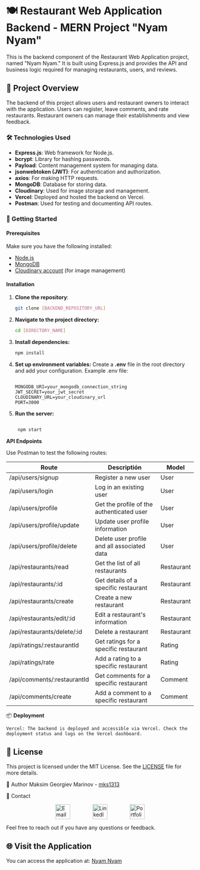 # 🍽️ Restaurant Web Application Backend - MERN Project "Nyam Nyam"

This is the backend component of the Restaurant Web Application project, named "Nyam Nyam." It is built using Express.js and provides the API and business logic required for managing restaurants, users, and reviews.

## 🌟 Project Overview

The backend of this project allows users and restaurant owners to interact with the application. Users can register, leave comments, and rate restaurants. Restaurant owners can manage their establishments and view feedback. 

### 🛠️ Technologies Used

- **Express.js**: Web framework for Node.js.
- **bcrypt**: Library for hashing passwords.
- **Payload**: Content management system for managing data.
- **jsonwebtoken (JWT)**: For authentication and authorization.
- **axios**: For making HTTP requests.
- **MongoDB**: Database for storing data.
- **Cloudinary**: Used for image storage and management.
- **Vercel**: Deployed and hosted the backend on Vercel.
- **Postman**: Used for testing and documenting API routes.

### 🚀 Getting Started

#### Prerequisites

Make sure you have the following installed:
- [Node.js](https://nodejs.org/)
- [MongoDB](https://www.mongodb.com/)
- [Cloudinary account](https://cloudinary.com/) (for image management)

#### Installation

1. **Clone the repository**:
   ```bash
   git clone [BACKEND_REPOSITORY_URL]


2. **Navigate to the project directory:**

    ```bash
    cd [DIRECTORY_NAME]

3. **Install dependencies:**

    ```bash
    npm install

4. **Set up environment variables:**
   Create a **.env** file in the root directory and add your configuration. Example .env file:

    ```dotenv

    MONGODB_URI=your_mongodb_connection_string
    JWT_SECRET=your_jwt_secret
    CLOUDINARY_URL=your_cloudinary_url
    PORT=3000

 5. **Run the server:**

    ```bash
    
     npm start


**API Endpoints**

Use Postman to test the following routes:


| Route                       | Descriptión                                            | Model       |
|-----------------------------|--------------------------------------------------------|-------------|
| /api/users/signup           | Register a new user                                    | User        |  
| /api/users/login            | Log in an existing user                                | User        |
| /api/users/profile          | Get the profile of the authenticated user              | User        |
| /api/users/profile/update   | Update user profile information                        | User        | 
| /api/users/profile/delete   | Delete user profile and all associated data            | User        |
| /api/restaurants/read       | Get the list of all restaurants                        | Restaurant  |
| /api/restaurants/:id        | Get details of a specific restaurant                   | Restaurant  |
| /api/restaurants/create     | Create a new restaurant                                | Restaurant  |
| /api/restaurants/edit/:id   | Edit a restaurant's information                        | Restaurant  | 
| /api/restaurants/delete/:id | Delete a restaurant                                    | Restaurant  |
| /api/ratings/:restaurantId  | Get ratings for a specific restaurant                  | Rating      |
| /api/ratings/rate           | Add a rating to a specific restaurant                  | Rating      |
| /api/comments/:restaurantId | Get comments for a specific restaurant                 | Comment     |
| /api/comments/create        | Add a comment to a specific restaurant                 | Comment     |


📦 **Deployment**

    Vercel: The backend is deployed and accessible via Vercel. Check the deployment status and logs on the Vercel dashboard.

## 📝 License

This project is licensed under the MIT License. See the [LICENSE](LICENSE) file for more details.


👤 Author
Maksim Georgiev Marinov - [mks1313](https://github.com/mks1313)

📧 Contact

<div style="display: flex; align-items: center; justify-content: center;">

  <a href="mailto:mg.marinov@gmx.es" style="margin: 0 30px;">
    <img src="https://upload.wikimedia.org/wikipedia/commons/4/4e/Mail_%28iOS%29.svg" width="40" alt="Email">
  </a>

  <a href="https://www.linkedin.com/in/mgmarinov/" style="margin: 0 30px;">
    <img src="https://upload.wikimedia.org/wikipedia/commons/c/ca/LinkedIn_logo_initials.png" width="40" alt="LinkedIn">
  </a>

  <a href="https://www.mgmarinov.com/portfolio" style="margin: 0 30px;">
    <img src="https://res.cloudinary.com/dnwyfbj7m/image/upload/v1724882231/portfolio.png" width="40" alt="Portfolio">
  </a>

</div>


Feel free to reach out if you have any questions or feedback.

## 🌐 Visit the Application

You can access the application at: [Nyam Nyam](https://project-3-client.vercel.app/)
